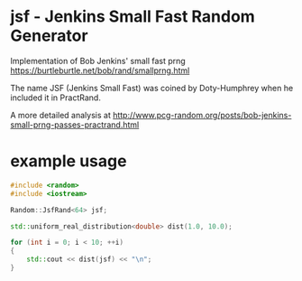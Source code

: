 # jsf - Jenkins Small Fast Random Generator
Implementation of Bob Jenkins' small fast prng https://burtleburtle.net/bob/rand/smallprng.html

The name JSF (Jenkins Small Fast) was coined by Doty-Humphrey when he included it in PractRand.

A more detailed analysis at http://www.pcg-random.org/posts/bob-jenkins-small-prng-passes-practrand.html

# example usage
```cpp
#include <random>
#include <iostream>

Random::JsfRand<64> jsf;

std::uniform_real_distribution<double> dist(1.0, 10.0);

for (int i = 0; i < 10; ++i) 
{
    std::cout << dist(jsf) << "\n";
}
```
